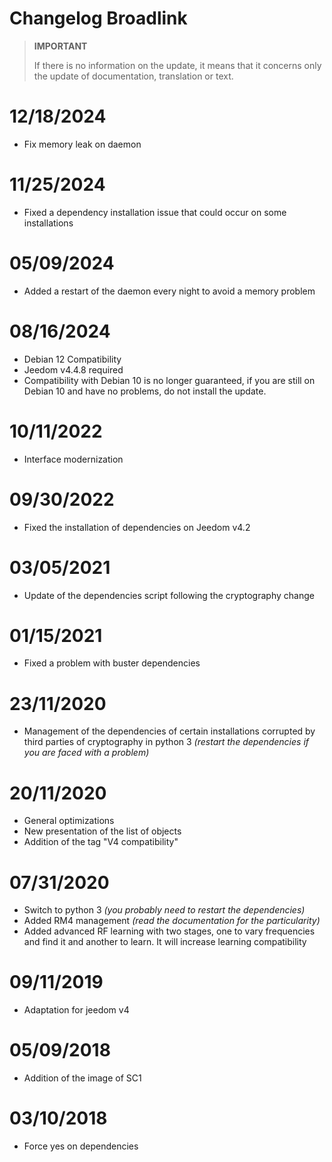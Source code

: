 # Changelog Broadlink

>**IMPORTANT**
>
>If there is no information on the update, it means that it concerns only the update of documentation, translation or text.

# 12/18/2024

- Fix memory leak on daemon

# 11/25/2024

- Fixed a dependency installation issue that could occur on some installations

# 05/09/2024

- Added a restart of the daemon every night to avoid a memory problem

# 08/16/2024

- Debian 12 Compatibility
- Jeedom v4.4.8 required
- Compatibility with Debian 10 is no longer guaranteed, if you are still on Debian 10 and have no problems, do not install the update.

# 10/11/2022

- Interface modernization

# 09/30/2022

- Fixed the installation of dependencies on Jeedom v4.2

# 03/05/2021

- Update of the dependencies script following the cryptography change

# 01/15/2021

- Fixed a problem with buster dependencies

# 23/11/2020

- Management of the dependencies of certain installations corrupted by third parties of cryptography in python 3 *(restart the dependencies if you are faced with a problem)*

# 20/11/2020

- General optimizations
- New presentation of the list of objects
- Addition of the tag "V4 compatibility"

# 07/31/2020

- Switch to python 3 *(you probably need to restart the dependencies)*
- Added RM4 management *(read the documentation for the particularity)*
- Added advanced RF learning with two stages, one to vary frequencies and find it and another to learn. It will increase learning compatibility

# 09/11/2019

- Adaptation for jeedom v4

# 05/09/2018

- Addition of the image of SC1

# 03/10/2018

- Force yes on dependencies
